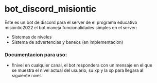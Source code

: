 # bot_discord_misiontic

Este es un bot de discord para el server de el programa educativo misiontic2022
el bot maneja funcionalidades simples en el server:

* Sistemas de niveles
* Sistema de advertencias y baneos (en implementacion)



### Documentacion para uso:

* !!nivel en cualquier canal, el bot respondera con un mensaje en el que se muestra el nivel actual del usuario, su xp y la xp para llegara al siguiente nivel.


